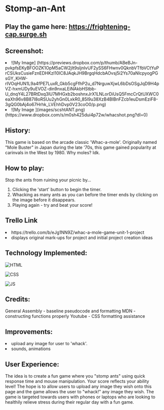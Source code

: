 # Stomp-an-Ant

## Play the game here:  https://frightening-cap.surge.sh

## Screenshot:
<li> ![My Image] (https://previews.dropbox.com/p/thumb/ABeBJn-pvkpfsEKyBFOOZK1OpM5aCW2jIt9sIjnIvUF2ySS6FHwnv0QknbVTfbVCtYuPrCSUksCusieFznEDHKzI10lC8JAqkJH9BrgqHdcbAOvsj5i2Ys70aNlcpyogPGsGY_KHW-rIVOqHUN1L9a4fPE7LuxR_Gkb5cgFfhP2u_d7NrguwXjwL6bDsOSgJqD9H4pVZ-hxmUDy9uEVOZ-din9nxaLEiNAkbHStbb-U_dnqY4L27BRtDxq3lU7MHGxb2boshnxJrX1LNLorDiUsQ5FmcCrQtUXWC0eaXh96v8B87I8oRSUu2yhGn0LxkR0_85l9u38XzB4BIBnFZcb1euDsmEziF8-3gQG0bAj4o67Hrhk_LVEhhDvp0V23coO0/p.png)
<li> ![My Image ](images/scshtANT.png)
(https://www.dropbox.com/s/m0sh425dui4p72w/whacshot.png?dl=0)

## History:
This game is based on the arcade classic 'Whac-a-mole'. Originally named "Mole Buster" in Japan during the late '70s, this game gained popularity at carinvals in the West by 1980. Why moles? Idk. 

## How to play:
Stop the ants from ruining your picnic by...
1. Clicking the 'start' button to begin the timer. 
2. Whacking as many ants as you can before the timer ends by clicking on the image before it disappears.
3. Playing again - try and beat your score!
   
## Trello Link
<li> https://trello.com/b/eJg1NN9Z/whac-a-mole-game-unit-1-project
<li> displays original mark-ups for project and initial project creation ideas

## Technology Implemented:

![HTML](https://img.shields.io/badge/HTML5-E34F26?style=for-the-badge&logo=html5&logoColor=white)

![CSS](https://img.shields.io/badge/CSS3-1572B6?style=for-the-badge&logo=css3&logoColor=white)

![JS](https://img.shields.io/badge/JavaScript-323330?style=for-the-badge&logo=javascript&logoColor=F7DF1E)

## Credits:
General Assembly - baseline pseudocode and formatting
MDN - constructing functions properly
Youtube - CSS formatting assistance

## Improvements: 
 <li> upload any image for user to 'whack'. 
 <li> sounds, animations

## User Experience: 
The idea is to create a fun game where you "stomp ants" using quick response time and mouse manipulation. Your score reflects your ability level! The hope is to allow users to upload any image they wish onto this page and the game allows the user to "whack!" any image they wish. The game is targeted towards users with phones or laptops who are looking to healthily relieve stress during their regular day with a fun game. 



